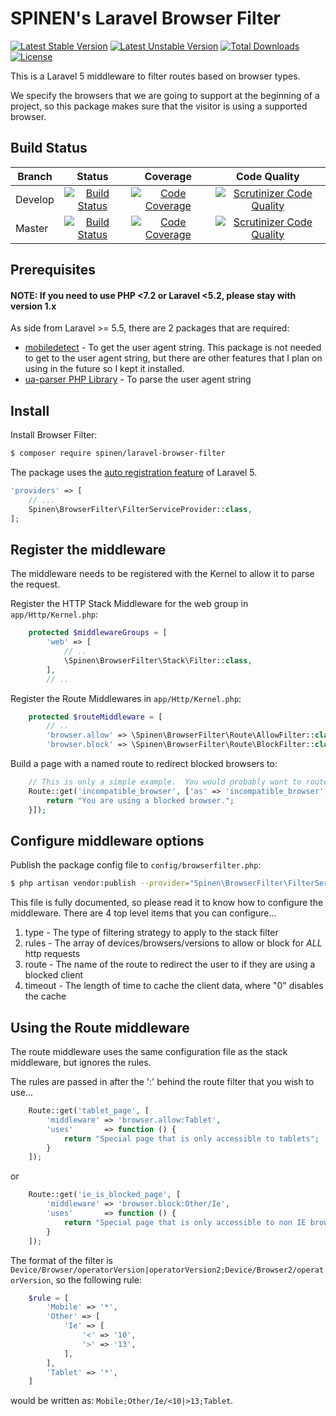 # SPINEN's Laravel Browser Filter

[![Latest Stable Version](https://poser.pugx.org/spinen/laravel-browser-filter/v/stable)](https://packagist.org/packages/spinen/laravel-browser-filter)
[![Latest Unstable Version](https://poser.pugx.org/spinen/laravel-browser-filter/v/unstable)](https://packagist.org/packages/spinen/laravel-browser-filter)
[![Total Downloads](https://poser.pugx.org/spinen/laravel-browser-filter/downloads)](https://packagist.org/packages/spinen/laravel-browser-filter)
[![License](https://poser.pugx.org/spinen/laravel-browser-filter/license)](https://packagist.org/packages/spinen/laravel-browser-filter)

This is a Laravel 5 middleware to filter routes based on browser types.

We specify the browsers that we are going to support at the beginning of a project, so this package makes sure that the visitor is using a supported browser.

## Build Status

| Branch | Status | Coverage | Code Quality |
| ------ | :----: | :------: | :----------: |
| Develop | [![Build Status](https://github.com/spinen/laravel-browser-filter/workflows/CI/badge.svg?branch=develop)](https://github.com/spinen/laravel-browser-filter/workflows/CI/badge.svg?branch=develop) | [![Code Coverage](https://scrutinizer-ci.com/g/spinen/laravel-browser-filter/badges/coverage.png?b=develop)](https://scrutinizer-ci.com/g/spinen/laravel-browser-filter/?branch=develop) | [![Scrutinizer Code Quality](https://scrutinizer-ci.com/g/spinen/laravel-browser-filter/badges/quality-score.png?b=develop)](https://scrutinizer-ci.com/g/spinen/laravel-browser-filter/?branch=develop) |
| Master | [![Build Status](https://github.com/spinen/laravel-browser-filter/workflows/CI/badge.svg?branch=master)](https://github.com/spinen/laravel-browser-filter/workflows/CI/badge.svg?branch=master) | [![Code Coverage](https://scrutinizer-ci.com/g/spinen/laravel-browser-filter/badges/coverage.png?b=develop)](https://scrutinizer-ci.com/g/spinen/laravel-browser-filter/?branch=master) | [![Scrutinizer Code Quality](https://scrutinizer-ci.com/g/spinen/laravel-browser-filter/badges/quality-score.png?b=master)](https://scrutinizer-ci.com/g/spinen/laravel-browser-filter/?branch=master) |

## Prerequisites

#### NOTE: If you need to use PHP <7.2 or Laravel <5.2, please stay with version 1.x

As side from Laravel >= 5.5, there are 2 packages that are required:

* [mobiledetect](https://github.com/serbanghita/Mobile-Detect) - To get the user agent string. This package is not needed to get to the user agent string, but there are other features that I plan on using in the future so I kept it installed.
* [ua-parser PHP Library](https://github.com/ua-parser/uap-php) - To parse the user agent string

## Install

Install Browser Filter:

```bash
$ composer require spinen/laravel-browser-filter
```

The package uses the [auto registration feature](https://laravel.com/docs/5.8/packages#package-discovery) of Laravel 5.

```php
'providers' => [
    // ...
    Spinen\BrowserFilter\FilterServiceProvider::class,
];
```

## Register the middleware

The middleware needs to be registered with the Kernel to allow it to parse the request.

Register the HTTP Stack Middleware for the web group in `app/Http/Kernel.php`:

```php
    protected $middlewareGroups = [
        'web' => [
            // ..
            \Spinen\BrowserFilter\Stack\Filter::class,
        ],
        // ..
```

Register the Route Middlewares in `app/Http/Kernel.php`:

```php
    protected $routeMiddleware = [
        // ..
        'browser.allow' => \Spinen\BrowserFilter\Route\AllowFilter::class,
        'browser.block' => \Spinen\BrowserFilter\Route\BlockFilter::class,
```

Build a page with a named route to redirect blocked browsers to:

```php
    // This is only a simple example.  You would probably want to route to a controller with a view.
    Route::get('incompatible_browser', ['as' => 'incompatible_browser', 'uses' => function() {
        return "You are using a blocked browser.";
    }]);
```

## Configure middleware options

Publish the package config file to `config/browserfilter.php`:

```bash
$ php artisan vendor:publish --provider="Spinen\BrowserFilter\FilterServiceProvider"
```

This file is fully documented, so please read it to know how to configure the middleware.  There are 4 top level items that you can configure...

1. type - The type of filtering strategy to apply to the stack filter
2. rules - The array of devices/browsers/versions to allow or block for *ALL* http requests
3. route - The name of the route to redirect the user to if they are using a blocked client
4. timeout - The length of time to cache the client data, where "0" disables the cache

## Using the Route middleware

The route middleware uses the same configuration file as the stack middleware, but ignores the rules.

The rules are passed in after the ':' behind the route filter that you wish to use...

```php
    Route::get('tablet_page', [
        'middleware' => 'browser.allow:Tablet',
        'uses'       => function () {
            return "Special page that is only accessible to tablets";
        }
    ]);
```

or

```php
    Route::get('ie_is_blocked_page', [
        'middleware' => 'browser.block:Other/Ie',
        'uses'       => function () {
            return "Special page that is only accessible to non IE browsers on Desktops";
        }
    ]);
```

The format of the filter is `Device/Browser/operatorVersion|operatorVersion2;Device/Browser2/operatorVersion`, so the following rule:

```php
    $rule = [
        'Mobile' => '*',
        'Other' => [
            'Ie' => [
                '<' => '10',
                '>' => '13',
            ],
        ],
        'Tablet' => '*',
    ]
```

would be written as: `Mobile;Other/Ie/<10|>13;Tablet`.
